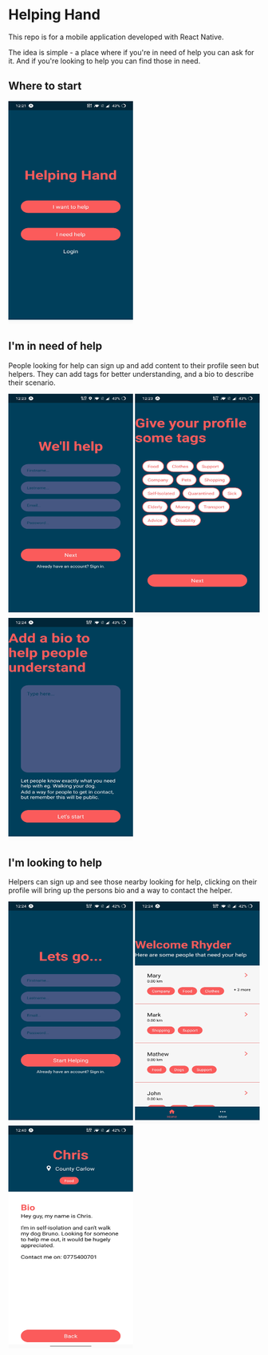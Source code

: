 # Helping Hand
This repo is for a mobile application developed with React Native. 

The idea is simple - a place where if you're in need of help you can ask for it. And if you're looking to help you can find those in need.

## Where to start
<img src="./images/welcome-screen.jpg" alt="Welcome Screen" width="250" height="445">

## I'm in need of help
People looking for help can sign up and add content to their profile seen but helpers. They can add tags for better understanding, and a bio to describe their scenario.

<img src="./images/new-helpee-screen.jpg" alt="New Helpee" width="250" height="445">
<img src="./images/tags-screen.jpg" alt="Add Tags" width="250" height="445">
<img src="./images/add-bio.jpg" alt="Add Bio" width="250" height="445">

## I'm looking to help
Helpers can sign up and see those nearby looking for help, clicking on their profile will bring up the persons bio and a way to contact the helper.

<img src="./images/new-helper.jpg" alt="New Helper" width="250" height="445">
<img src="./images/home-screen.jpg" alt="Homescreen" width="250" height="445">
<img src="./images/profile-screen.jpg" alt="Profile Screen" width="250" height="445">
